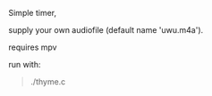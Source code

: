 Simple timer,

supply your own audiofile (default name 'uwu.m4a'). 

requires mpv

run with:

> ./thyme.c <interval>
